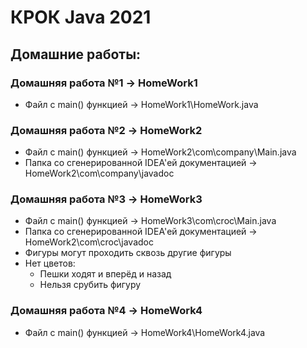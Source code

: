 # КРОК Java 2021

## Домашние работы:
### Домашняя работа №1 -> HomeWork1
- Файл с main() функцией -> HomeWork1\HomeWork.java

### Домашняя работа №2 -> HomeWork2
- Файл с main() функцией -> HomeWork2\сom\company\Main.java
- Папка со сгенерированной IDEA'ей документацией -> HomeWork2\сom\company\javadoc

### Домашняя работа №3 -> HomeWork3
- Файл с main() функцией -> HomeWork3\сom\croc\Main.java
- Папка со сгенерированной IDEA'ей документацией -> HomeWork2\сom\croc\javadoc
- Фигуры могут проходить сквозь другие фигуры
- Нет цветов:
  - Пешки ходят и вперёд и назад
  - Нельзя срубить фигуру

### Домашняя работа №4 -> HomeWork4
- Файл с main() функцией -> HomeWork4\HomeWork4.java
